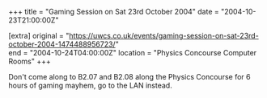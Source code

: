+++
title = "Gaming Session on Sat 23rd October 2004"
date = "2004-10-23T21:00:00Z"

[extra]
original = "https://uwcs.co.uk/events/gaming-session-on-sat-23rd-october-2004-1474488956723/"    
end = "2004-10-24T04:00:00Z"
location = "Physics Concourse Computer Rooms"
+++

Don't come along to B2.07 and B2.08 along the Physics Concourse for 6 hours of gaming mayhem, go to the LAN instead.

